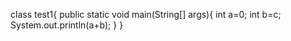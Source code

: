 class test1{
public static void main(String[] args){
  int a=0;
  int b=c;
   System.out.println(a+b);
}
}

